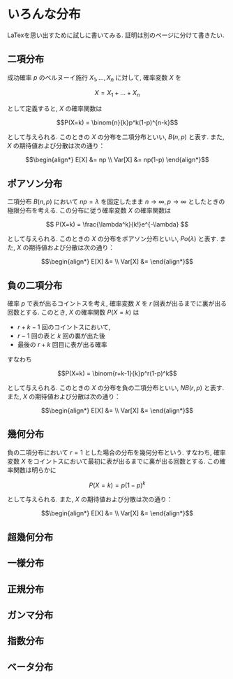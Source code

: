 # いろんな分布

LaTexを思い出すために試しに書いてみる. 
証明は別のページに分けて書きたい. 

## 二項分布

成功確率 $`p`$ のベルヌーイ施行 $`X_1, \ldots, X_n `$ に対して, 確率変数 $`X`$ を

```math
X=X_1 + \ldots + X_n
```

として定義すると, $`X`$ の確率関数は
```math
P(X=k) = \binom{n}{k}p^k(1-p)^{n-k}
```
として与えられる. このときの $`X`$ の分布を二項分布といい,  $`B(n, p)`$ と表す.
また, $`X`$ の期待値および分散は次の通り：
```math
\begin{align*}
E[X] &= np \\
Var[X] &= np(1-p)
\end{align*}
```

## ポアソン分布

二項分布 $`B(n, p)`$ において $`np=\lambda `$ を固定したまま $` n\rightarrow \infty, p \rightarrow \infty`$ としたときの極限分布を考える. この分布に従う確率変数 $`X`$ の確率関数は
```math

P(X=k) = \frac{\lambda^k}{k!}e^{-\lambda}

```
として与えられる. このときの $`X`$ の分布をポアソン分布といい, $`Po(\lambda)`$ と表す. 
また, $`X`$ の期待値および分散は次の通り：
```math
\begin{align*}
E[X] &= \\
Var[X] &=
\end{align*}
```


## 負の二項分布
    
確率 $`p`$ で表が出るコイントスを考え, 確率変数 $`X`$ を $`r`$ 回表が出るまでに裏が出る回数とする. 
このとき, $`X`$ の確率関数 $`P(X=k)`$ は 

- $`r+k-1`$ 回のコイントスにおいて, 
- $`r-1`$ 回の表と $`k`$ 回の裏が出た後
- 最後の $`r+k`$ 回目に表が出る確率

すなわち
```math
P(X=k) = \binom{r+k-1}{k}p^r(1-p)^k
```
として与えられる. このときの $`X`$ の分布を負の二項分布といい,  $`NB(r, p)`$ と表す. 
また, $`X`$ の期待値および分散は次の通り：
```math
\begin{align*}
E[X] &= \\
Var[X] &=
\end{align*}
```
## 幾何分布

負の二項分布において $`r=1`$ とした場合の分布を幾何分布という. すなわち, 確率変数 $`X`$ をコイントスにおいて最初に表が出るまでに裏が出る回数とする. この確率関数は明らかに
```math
P(X=k) = p(1-p)^k
```
として与えられる. 
また, $`X`$ の期待値および分散は次の通り：
```math
\begin{align*}
E[X] &= \\
Var[X] &=
\end{align*}
```

## 超幾何分布

## 一様分布

## 正規分布

## ガンマ分布

## 指数分布

## ベータ分布